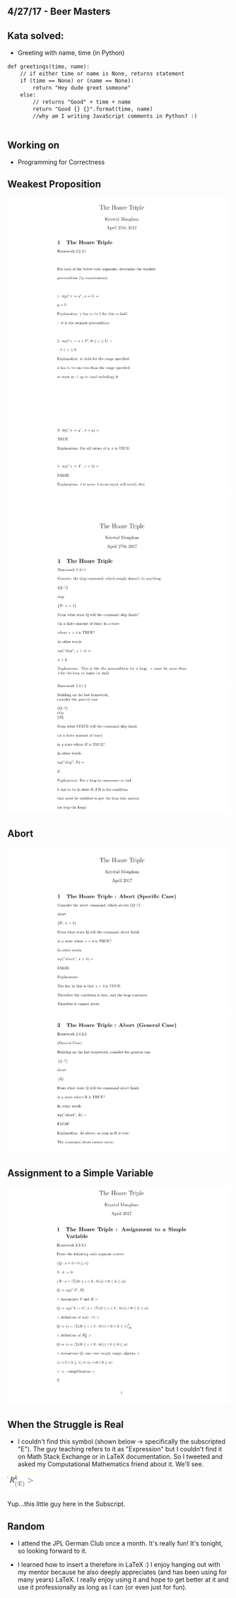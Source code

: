 ## 4/27/17 - Beer Masters

## Kata solved:

- Greeting with name, time (in Python)

```
def greetings(time, name):
    // if either time or name is None, returns statement
    if (time == None) or (name == None):
        return "Hey dude greet someone"
    else:
        // returns "Good" + time + name
        return "Good {} {}".format(time, name) 
        //why am I writing JavaScript comments in Python? :)
        
```

## Working on 

- Programming for Correctness 

## Weakest Proposition

![h_2_004](/images/h_2_004.png)
![h_2_005](/images/h_2_005.png)
![h_2_006](/images/h_2_006.png)
![h_2_007](/images/h_2_007.png)

## Abort 

![h_3_001](/images/h_3_001.png)
![h_3_002](/images/h_3_002.png)

## Assignment to a Simple Variable

![h_4_001](/images/h_4_001.png)

## When the Struggle is Real

- I couldn't find this symbol (shown below -> specifically the subscripted "E").
  The guy teaching refers to it as "Expression"
  but I couldn't find it on Math Stack Exchange or in LaTeX documentation.
  So I tweeted and asked my Computational Mathematics friend about it. We'll see.
  
![E](/images/E.png)  

Yup...this little guy here in the Subscript. 

## Random

- I attend the JPL German Club once a month. It's really fun! It's tonight, so looking forward to it.

- I learned how to insert a therefore in LaTeX :) 
  I enjoy hanging out with my mentor because he also deeply appreciates (and has been using for many years)
  LaTeX. I really enjoy using it and hope to get better at it and use it professionally as long as I can
  (or even just for fun). 
